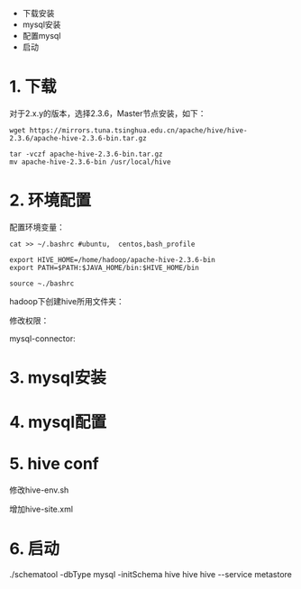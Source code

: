 * 下载安装
* mysql安装
* 配置mysql
* 启动

# 1. 下载

对于2.x.y的版本，选择2.3.6，Master节点安装，如下：

```
wget https://mirrors.tuna.tsinghua.edu.cn/apache/hive/hive-2.3.6/apache-hive-2.3.6-bin.tar.gz

tar -vczf apache-hive-2.3.6-bin.tar.gz
mv apache-hive-2.3.6-bin /usr/local/hive
```

# 2. 环境配置

配置环境变量：
```
cat >> ~/.bashrc #ubuntu,  centos,bash_profile

export HIVE_HOME=/home/hadoop/apache-hive-2.3.6-bin
export PATH=$PATH:$JAVA_HOME/bin:$HIVE_HOME/bin

source ~./bashrc
```

hadoop下创建hive所用文件夹：

修改权限：

mysql-connector:



# 3. mysql安装

# 4. mysql配置

# 5. hive conf

修改hive-env.sh

增加hive-site.xml

# 6. 启动

./schematool -dbType mysql -initSchema hive hive
hive --service metastore 
